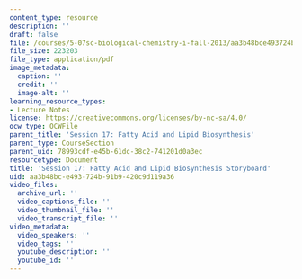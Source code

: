 ```yaml
---
content_type: resource
description: ''
draft: false
file: /courses/5-07sc-biological-chemistry-i-fall-2013/aa3b48bce493724b91b9420c9d119a36_sb_session17.pdf
file_size: 223203
file_type: application/pdf
image_metadata:
  caption: ''
  credit: ''
  image-alt: ''
learning_resource_types:
- Lecture Notes
license: https://creativecommons.org/licenses/by-nc-sa/4.0/
ocw_type: OCWFile
parent_title: 'Session 17: Fatty Acid and Lipid Biosynthesis'
parent_type: CourseSection
parent_uid: 78993cdf-e45b-61dc-38c2-741201d0a3ec
resourcetype: Document
title: 'Session 17: Fatty Acid and Lipid Biosynthesis Storyboard'
uid: aa3b48bc-e493-724b-91b9-420c9d119a36
video_files:
  archive_url: ''
  video_captions_file: ''
  video_thumbnail_file: ''
  video_transcript_file: ''
video_metadata:
  video_speakers: ''
  video_tags: ''
  youtube_description: ''
  youtube_id: ''
---
```

